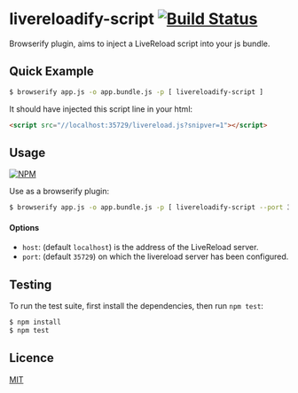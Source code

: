 # livereloadify-script [![Build Status](https://travis-ci.org/SPRNGSMMR/livereloadify-script.svg?branch=master)](https://travis-ci.org/SPRNGSMMR/livereloadify-script)
Browserify plugin, aims to inject a LiveReload script into your js bundle.

## Quick Example

```bash
$ browserify app.js -o app.bundle.js -p [ livereloadify-script ]
```

It should have injected this script line in your html:

```html
<script src="//localhost:35729/livereload.js?snipver=1"></script>
```

## Usage

[![NPM](https://nodei.co/npm/livereloadify-script.png)](https://www.npmjs.com/package/livereloadify-script)

Use as a browserify plugin:

```bash
$ browserify app.js -o app.bundle.js -p [ livereloadify-script --port 37687 ]
```

#### Options

- `host`: (default `localhost`) is the address of the LiveReload server.
- `port`: (default `35729`) on which the livereload server has been configured.

## Testing

To run the test suite, first install the dependencies, then run `npm test`:

```bash
$ npm install
$ npm test
```

## Licence

[MIT](LICENSE)

